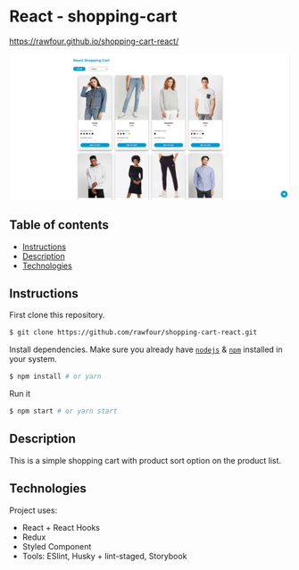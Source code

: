 # React - shopping-cart

https://rawfour.github.io/shopping-cart-react/

<img src="src/assets/screenshots/screenshot.PNG">

## Table of contents

- [Instructions](#Instructions)
- [Description](#Description)
- [Technologies](#Technologies)

## Instructions

First clone this repository.

```bash
$ git clone https://github.com/rawfour/shopping-cart-react.git
```

Install dependencies. Make sure you already have [`nodejs`](https://nodejs.org/en/) & [`npm`](https://www.npmjs.com/) installed in your system.

```bash
$ npm install # or yarn
```

Run it

```bash
$ npm start # or yarn start
```

## Description

This is a simple shopping cart with product sort option on the product list.

## Technologies

Project uses:

* React + React Hooks
* Redux
* Styled Component
* Tools: ESlint, Husky + lint-staged, Storybook
